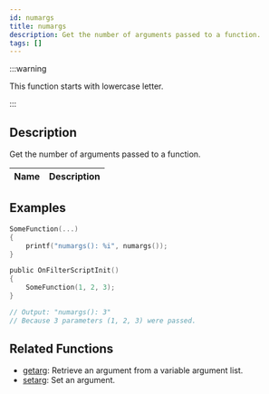 ```yaml
---
id: numargs
title: numargs
description: Get the number of arguments passed to a function.
tags: []
---
```


:::warning

This function starts with lowercase letter.

:::

## Description

Get the number of arguments passed to a function.


| Name | Description |
|------|-------------|


## Examples


```c
SomeFunction(...)
{
    printf("numargs(): %i", numargs());
}

public OnFilterScriptInit()
{
    SomeFunction(1, 2, 3);
}

// Output: "numargs(): 3"
// Because 3 parameters (1, 2, 3) were passed.
```


## Related Functions


-  [getarg](../functions/getarg.md): Retrieve an argument from a variable argument list.
-  [setarg](../functions/setarg.md): Set an argument.